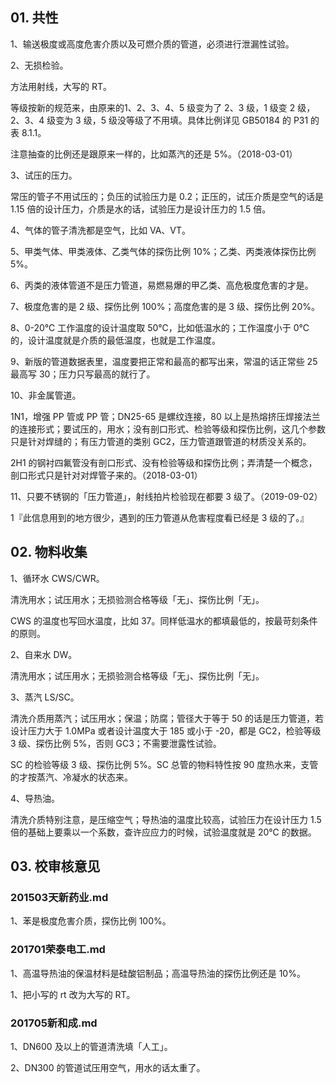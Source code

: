 ## 01. 共性

1、输送极度或高度危害介质以及可燃介质的管道，必须进行泄漏性试验。

2、无损检验。

方法用射线，大写的 RT。

等级按新的规范来，由原来的1、2、3、4、5 级变为了 2、3 级，1 级变 2 级，2、3、4 级变为 3 级，5 级没等级了不用填。具体比例详见 GB50184 的 P31 的表 8.1.1。

注意抽查的比例还是跟原来一样的，比如蒸汽的还是 5%。（2018-03-01）

3、试压的压力。

常压的管子不用试压的；负压的试验压力是 0.2；正压的，试压介质是空气的话是 1.15 倍的设计压力，介质是水的话，试验压力是设计压力的 1.5 倍。

4、气体的管子清洗都是空气，比如 VA、VT。

5、甲类气体、甲类液体、乙类气体的探伤比例 10%；乙类、丙类液体探伤比例 5%。

6、丙类的液体管道不是压力管道，易燃易爆的甲乙类、高危极度危害的才是。

7、极度危害的是 2 级、探伤比例 100%；高度危害的是 3 级、探伤比例 20%。

8、0-20℃ 工作温度的设计温度取 50℃，比如低温水的；工作温度小于 0℃ 的，设计温度就是介质的最低温度，也就是工作温度。

9、新版的管道数据表里，温度要把正常和最高的都写出来，常温的话正常些 25 最高写 30；压力只写最高的就行了。

10、非金属管道。

1N1，增强 PP 管或 PP 管；DN25-65 是螺纹连接，80 以上是热熔挤压焊接法兰的连接形式；要试压的，用水；没有剖口形式、检验等级和探伤比例，这几个参数只是针对焊缝的；有压力管道的类别 GC2，压力管道跟管道的材质没关系的。

2H1 的钢衬四氟管没有剖口形式、没有检验等级和探伤比例；弄清楚一个概念，剖口形式只是针对对焊管子来的。（2018-03-01）

11、只要不锈钢的「压力管道」，射线拍片检验现在都要 3 级了。（2019-09-02）

1『此信息用到的地方很少，遇到的压力管道从危害程度看已经是 3 级的了。』

## 02. 物料收集

1、循环水 CWS/CWR。

清洗用水；试压用水；无损验测合格等级「无」、探伤比例「无」。

CWS 的温度也写回水温度，比如 37。同样低温水的都填最低的，按最苛刻条件的原则。

2、自来水 DW。

清洗用水；试压用水；无损验测合格等级「无」、探伤比例「无」。

3、蒸汽 LS/SC。

清洗介质用蒸汽；试压用水；保温；防腐；管径大于等于 50 的话是压力管道，若设计压力大于 1.0MPa 或者设计温度大于 185 或小于 -20，都是 GC2，检验等级 3 级、探伤比例 5%，否则 GC3；不需要泄露性试验。

SC 的检验等级 3 级、探伤比例 5%。SC 总管的物料特性按 90 度热水来，支管的才按蒸汽、冷凝水的状态来。

4、导热油。

清洗介质特别注意，是压缩空气；导热油的温度比较高，试验压力在设计压力 1.5 倍的基础上要乘以一个系数，查许应应力的时候，试验温度就是 20℃ 的数据。

## 03. 校审核意见

### 201503天新药业.md

1、苯是极度危害介质，探伤比例 100%。

### 201701荣泰电工.md

1、高温导热油的保温材料是硅酸铝制品；高温导热油的探伤比例还是 10%。

1、把小写的 rt 改为大写的 RT。

### 201705新和成.md

1、DN600 及以上的管道清洗填「人工」。

2、DN300 的管道试压用空气，用水的话太重了。



